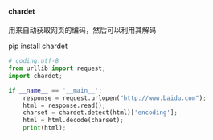 #### chardet
 
用来自动获取网页的编码，然后可以利用其解码

pip install chardet

```python
# coding:utf-8
from urllib import request;
import chardet;

if __name__ == '__main__':
    response = request.urlopen("http://www.baidu.com");
    html = response.read();
    charset = chardet.detect(html)['encoding'];
    html = html.decode(charset);
    print(html);
```    
    